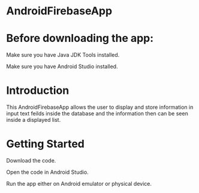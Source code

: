 # AndroidFirebaseApp

# Before downloading the app:

Make sure you have Java JDK Tools installed. 

Make sure you have Android Studio installed.

# Introduction

This AndroidFirebaseApp allows the user to display and store information in input text feilds inside the database and the information then can be seen inside a displayed list. 

# Getting Started

Download the code.

Open the code in Android Studio.

Run the app either on Android emulator or physical device.

